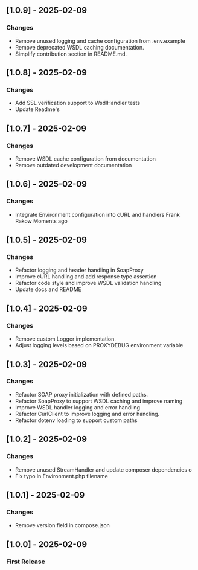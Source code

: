 ## [1.0.9] - 2025-02-09

### Changes
- Remove unused logging and cache configuration from .env.example 
- Remove deprecated WSDL caching documentation.
- Simplify contribution section in README.md.

## [1.0.8] - 2025-02-09

### Changes
- Add SSL verification support to WsdlHandler tests 
- Update Readme's

## [1.0.7] - 2025-02-09

### Changes
- Remove WSDL cache configuration from documentation 
- Remove outdated development documentation 

## [1.0.6] - 2025-02-09

### Changes
- Integrate Environment configuration into cURL and handlers Frank Rakow Moments ago

## [1.0.5] - 2025-02-09

### Changes
- Refactor logging and header handling in SoapProxy 
- Improve cURL handling and add response type assertion
- Refactor code style and improve WSDL validation handling 
- Update docs and README 

## [1.0.4] - 2025-02-09

### Changes
- Remove custom Logger implementation. 
- Adjust logging levels based on PROXYDEBUG environment variable 

## [1.0.3] - 2025-02-09

### Changes
- Refactor SOAP proxy initialization with defined paths.
- Refactor SoapProxy to support WSDL caching and improve naming 
- Improve WSDL handler logging and error handling 
- Refactor CurlClient to improve logging and error handling.
- Refactor dotenv loading to support custom paths 

## [1.0.2] - 2025-02-09

### Changes
- Remove unused StreamHandler and update composer dependencies o
- Fix typo in Environment.php filename 

## [1.0.1] - 2025-02-09

### Changes
- Remove version field in compose.json

## [1.0.0] - 2025-02-09

### First Release

